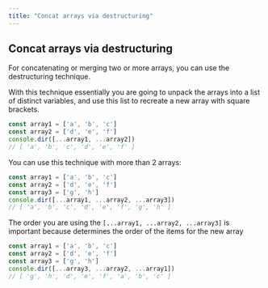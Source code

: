 ```yaml
---
title: "Concat arrays via destructuring"
---
```


## Concat arrays via destructuring
For concatenating or merging two or more arrays, you can use the destructuring technique.

With this technique essentially you are going to unpack the arrays into a list of distinct variables, and use this list to recreate a new array with square brackets.

```js
const array1 = ['a', 'b', 'c']
const array2 = ['d', 'e', 'f']
console.dir([...array1, ...array2])
// [ 'a', 'b', 'c', 'd', 'e', 'f' ]
```

You can use this technique with more than 2 arrays:
```js
const array1 = ['a', 'b', 'c']
const array2 = ['d', 'e', 'f']
const array3 = ['g', 'h']
console.dir([...array1, ...array2, ...array3])
// [ 'a', 'b', 'c', 'd', 'e', 'f', 'g', 'h' ]
```
The order you are using the `[...array1, ...array2, ...array3]` is important because determines the order of the items for the new array
```js
const array1 = ['a', 'b', 'c']
const array2 = ['d', 'e', 'f']
const array3 = ['g', 'h']
console.dir([...array3, ...array2, ...array1])
// [ 'g', 'h', 'd', 'e', 'f', 'a', 'b', 'c' ]
```
